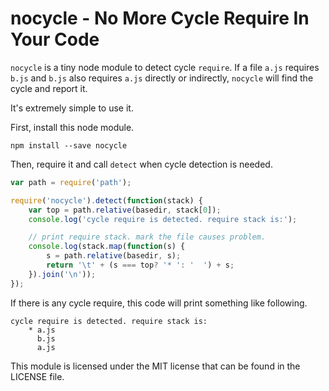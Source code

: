 # nocycle - No More Cycle Require In Your Code #

`nocycle` is a tiny node module to detect cycle `require`. If a file `a.js` requires `b.js` and `b.js` also requires `a.js` directly or indirectly, `nocycle` will find the cycle and report it.

It's extremely simple to use it.

First, install this node module.

	npm install --save nocycle

Then, require it and call `detect` when cycle detection is needed.

```javascript
var path = require('path');

require('nocycle').detect(function(stack) {
	var top = path.relative(basedir, stack[0]);
    console.log('cycle require is detected. require stack is:');

    // print require stack. mark the file causes problem.
    console.log(stack.map(function(s) {
        s = path.relative(basedir, s);
        return '\t' + (s === top? '* ': '  ') + s;
    }).join('\n'));
});
```

If there is any cycle require, this code will print something like following.

	cycle require is detected. require stack is:
		* a.js
		  b.js
		  a.js

This module is licensed under the MIT license that can be found in the LICENSE file.